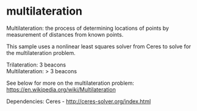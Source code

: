 # multilateration

Multilateration: the process of determining locations of points by measurement of distances from known points.

This sample uses a nonlinear least squares solver from Ceres to solve for the multilateration problem.

Trilateration: 3 beacons  
Multilateration: > 3 beacons  

See below for more on the multilateration problem:
https://en.wikipedia.org/wiki/Multilateration

Dependencies:
Ceres - http://ceres-solver.org/index.html
